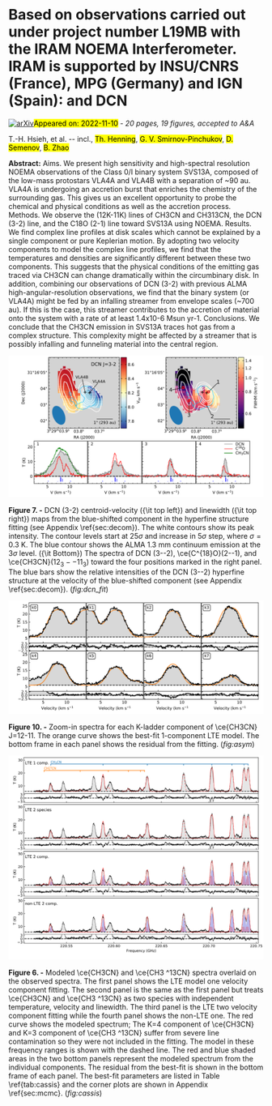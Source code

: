 <div class="macros" style="visibility:hidden;">
$\newcommand{\ensuremath}{}$
$\newcommand{\xspace}{}$
$\newcommand{\object}[1]{\texttt{#1}}$
$\newcommand{\farcs}{{.}''}$
$\newcommand{\farcm}{{.}'}$
$\newcommand{\arcsec}{''}$
$\newcommand{\arcmin}{'}$
$\newcommand{\ion}[2]{#1#2}$
$\newcommand{\textsc}[1]{\textrm{#1}}$
$\newcommand{\hl}[1]{\textrm{#1}}$
$\newcommand{\vdag}{(v)^\dagger}$
$\newcommand$
$\newcommand$</div>

<div class="macros" style="visibility:hidden;">
$\newcommand{$\ensuremath$}{}$
$\newcommand{$\xspace$}{}$
$\newcommand{$\object$}[1]{\texttt{#1}}$
$\newcommand{$\farcs$}{{.}''}$
$\newcommand{$\farcm$}{{.}'}$
$\newcommand{$\arcsec$}{''}$
$\newcommand{$\arcmin$}{'}$
$\newcommand{$\ion$}[2]{#1#2}$
$\newcommand{$\textsc$}[1]{\textrm{#1}}$
$\newcommand{$\hl$}[1]{\textrm{#1}}$
$\newcommand{$\vdag$}{(v)^\dagger}$
$\newcommand$
$\newcommand$</div>



<div id="title">

# Based on observations carried out under project number L19MB with the IRAM NOEMA Interferometer. IRAM is supported by INSU/CNRS (France), MPG (Germany) and IGN (Spain):  and DCN

</div>
<div id="comments">

[![arXiv](https://img.shields.io/badge/arXiv-2211.05022-b31b1b.svg)](https://arxiv.org/abs/2211.05022)<mark>Appeared on: 2022-11-10</mark> - _20 pages, 19 figures, accepted to A&A_

</div>
<div id="authors">

T.-H. Hsieh, et al. -- incl., <mark><mark>Th. Henning</mark></mark>, <mark><mark>G. V. Smirnov-Pinchukov</mark></mark>, <mark><mark>D. Semenov</mark></mark>, <mark><mark>B. Zhao</mark></mark>

</div>
<div id="abstract">

**Abstract:** Aims. We present high sensitivity and high-spectral resolution NOEMA observations of the Class 0/I binary system SVS13A, composed of the low-mass protostars VLA4A and VLA4B with a separation of ~90 au. VLA4A is undergoing an accretion burst that enriches the chemistry of the surrounding gas. This gives us an excellent opportunity to probe the chemical and physical conditions as well as the accretion process. Methods. We observe the (12K-11K) lines of CH3CN and CH313CN, the DCN (3-2) line, and the C18O (2-1) line toward SVS13A using NOEMA. Results. We find complex line profiles at disk scales which cannot be explained by a single component or pure Keplerian motion. By adopting two velocity components to model the complex line profiles, we find that the temperatures and densities are significantly different between these two components. This suggests that the physical conditions of the emitting gas traced via CH3CN can change dramatically within the circumbinary disk. In addition, combining our observations of DCN (3-2) with previous ALMA high-angular-resolution observations, we find that the binary system (or VLA4A) might be fed by an infalling streamer from envelope scales (~700 au). If this is the case, this streamer contributes to the accretion of material onto the system with a rate of at least 1.4x10-6 Msun yr-1. Conclusions. We conclude that the CH3CN emission in SVS13A traces hot gas from a complex structure. This complexity might be affected by a streamer that is possibly infalling and funneling material into the central region. 

</div>

<div id="div_fig1">

<img src="tmp_2211.05022/./DCN_HFS_pSpe.png" alt="Fig7" width="100%"/>

**Figure 7. -** 
DCN (3-2) centroid-velocity ({\it top left}) and linewidth ({\it top right}) maps from the blue-shifted component in the hyperfine structure fitting (see Appendix \ref{sec:decom}). The white contours show its peak intensity. The contour levels start at 25$\sigma$ and increase in 5$\sigma$ step, where $\sigma=0.3$ K. The blue contour shows the ALMA 1.3 mm continuum emission at the 3$\sigma$ level. ({\it Bottom}) The spectra of DCN (3--2), \ce{C^{18}O}(2--1), and \ce{CH3CN}($12_3--11_3$) toward the four positions marked in the right panel.
The blue bars show the relative intensities of the DCN (3--2) hyperfine structure at the velocity of the blue-shifted component (see Appendix \ref{sec:decom}).
 (*fig:dcn_fit*)

</div>
<div id="div_fig2">

<img src="tmp_2211.05022/./Asymetry1.png" alt="Fig10" width="100%"/>

**Figure 10. -** Zoom-in spectra for each K-ladder component of \ce{CH3CN} J$=$12-11. The orange curve shows the best-fit 1-component LTE model. The bottom frame in each panel shows the residual from the fitting. (*fig:asym*)

</div>
<div id="div_fig3">

<img src="tmp_2211.05022/./Spectrum_CASSIS.png" alt="Fig6" width="100%"/>

**Figure 6. -** Modeled \ce{CH3CN} and \ce{CH3 ^13CN} spectra overlaid on the observed spectra.
The first panel shows the LTE model one velocity component fitting. The second panel is the same as the first panel but treats \ce{CH3CN} and \ce{CH3 ^13CN} as two species with independent temperature, velocity and linewidth.
The third panel is the LTE two velocity component fitting while the fourth panel shows the non-LTE one.
The red curve shows the modeled spectrum;
The K=4 component of \ce{CH3CN} and K=3 component of \ce{CH3 ^13CN} suffer from severe line contamination so they were not included in the fitting. The model in these frequency ranges is shown with the dashed line.
The red and blue shaded areas in the two bottom panels represent the modeled spectrum from the individual components. The residual from the best-fit is shown in the bottom frame of each panel. The best-fit parameters are listed in Table \ref{tab:cassis} and the corner plots are shown in Appendix \ref{sec:mcmc}.
 (*fig:cassis*)

</div>